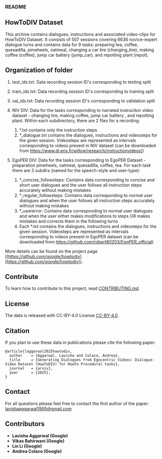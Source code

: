 ### README
## HowToDIV Dataset
This archive contains dialogues, instructions and associated video-clips for HowToDIV Dataset. It consists of 507 sessions covering 6636 novice-expert dialogue turns and contains data for 9 tasks: preparing tea, coffee, quesadilla, pinwheels, oatmeal, changing a car tire (changing_tire), making coffee (coffee), jump car battery (jump_car), and repotting plant (repot).


## Organization of folder

1. test_ids.txt: Data recording session ID's corresponding to testing split
2. train_ids.txt: Data recording session ID's corresponding to training split
3. val_ids.txt: Data recording session ID's corresponding to validation split

4. NIV DIV: Data for the tasks corresponding to narrated instruciton video dataset - changing tire, making coffee, jump car battery , and repotting plant. Within each subdirectory, there are 2 files for a recording:
    1. *.txt contains only the instruction steps
    2. *_dialogue.txt contains the dialogues, instructions and videosteps for the given session. Videosteps are represented as intervals corresponding to videos present in NIV dataset (can be downloaded from https://www.di.ens.fr/willow/research/instructionvideos/)

5. EgoPER DIV: Data for the tasks corresponding to EgoPER Dataset - preparation pinwheels, oatmeal, quesadilla, coffee, tea. For each task there are 3 subdirs (named for the speech-style and user-type):
    1. *_concise_followsteps: Contains data corresponding to concise and short user dialogues and the user follows all instruction steps accurately without making mistakes
    2. *_regular_followsteps: Contains data corresponding to normal user dialogues and when the user follows all instruction steps accurately without making mistakes
    3. *_usererror: Contains data corresponding to normal user dialogues and when the user either makes modifications to steps OR makes mistakes and corrects them in the following turns
    4. Each *.txt contains the dialogues, instructions and videosteps for the given session. Videosteps are represented as intervals corresponding to videos present in EgoPER dataset (can be downloaded from https://github.com/robert80203/EgoPER_official)

More details can be found on the project page ([https://github.com/google/howtodiv](https://github.com/google/howtodiv)).


## Contribute
To learn how to contribute to this project, read [CONTRIBUTING.md](../docs/contributing.md).


## License
The data is released with CC-BY-4.0 License [CC-BY-4.0](CC-BY-4.0).


## Citation
If you plan to use these data in publications please cite the following paper:
```
@article{laggarwal2025howtodiv,
  author    = {Aggarwal, Lavisha and Colaco, Andrea},
  title     = {Generating Dialogues from Egocentric Videos: Dialogue-Video Dataset (HowToDIV) for HowTo Procedural tasks},
  journal   = {arxiv},
  year      = {2025},
}
```


## Contact
For all questions please feel free to contact the first author of the paper: lavishaaggarwal1995@gmail.com


## Contributors
- **Lavisha Aggarwal (Google)**
- **Vikas Bahirwani (Google)**
- **Lin Li (Google)**
- **Andrea Colaco (Google)**
